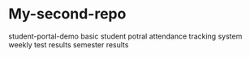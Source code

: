 # My-second-repo
student-portal-demo
basic student potral
attendance tracking system
weekly test results 
semester results 
